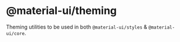 # @material-ui/theming

Theming utilities to be used in both `@material-ui/styles` & `@material-ui/core`.
